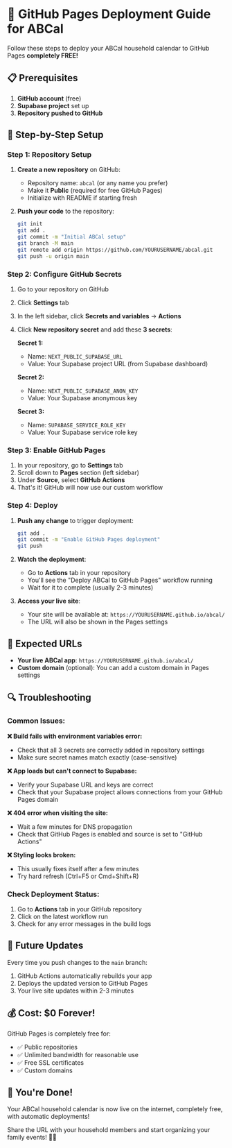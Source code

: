 # 🚀 GitHub Pages Deployment Guide for ABCal

Follow these steps to deploy your ABCal household calendar to GitHub Pages **completely FREE!**

## 📋 Prerequisites

1. **GitHub account** (free)
2. **Supabase project** set up
3. **Repository pushed to GitHub**

## 🔧 Step-by-Step Setup

### **Step 1: Repository Setup**

1. **Create a new repository** on GitHub:
   - Repository name: `abcal` (or any name you prefer)
   - Make it **Public** (required for free GitHub Pages)
   - Initialize with README if starting fresh

2. **Push your code** to the repository:
   ```bash
   git init
   git add .
   git commit -m "Initial ABCal setup"
   git branch -M main
   git remote add origin https://github.com/YOURUSERNAME/abcal.git
   git push -u origin main
   ```

### **Step 2: Configure GitHub Secrets**

1. Go to your repository on GitHub
2. Click **Settings** tab
3. In the left sidebar, click **Secrets and variables** → **Actions**
4. Click **New repository secret** and add these **3 secrets**:

   **Secret 1:**
   - Name: `NEXT_PUBLIC_SUPABASE_URL`
   - Value: Your Supabase project URL (from Supabase dashboard)

   **Secret 2:**
   - Name: `NEXT_PUBLIC_SUPABASE_ANON_KEY`
   - Value: Your Supabase anonymous key

   **Secret 3:**
   - Name: `SUPABASE_SERVICE_ROLE_KEY`
   - Value: Your Supabase service role key

### **Step 3: Enable GitHub Pages**

1. In your repository, go to **Settings** tab
2. Scroll down to **Pages** section (left sidebar)
3. Under **Source**, select **GitHub Actions**
4. That's it! GitHub will now use our custom workflow

### **Step 4: Deploy**

1. **Push any change** to trigger deployment:
   ```bash
   git add .
   git commit -m "Enable GitHub Pages deployment"
   git push
   ```

2. **Watch the deployment**:
   - Go to **Actions** tab in your repository
   - You'll see the "Deploy ABCal to GitHub Pages" workflow running
   - Wait for it to complete (usually 2-3 minutes)

3. **Access your live site**:
   - Your site will be available at: `https://YOURUSERNAME.github.io/abcal/`
   - The URL will also be shown in the Pages settings

## 🎯 **Expected URLs**

- **Your live ABCal app**: `https://YOURUSERNAME.github.io/abcal/`
- **Custom domain** (optional): You can add a custom domain in Pages settings

## 🔍 **Troubleshooting**

### **Common Issues:**

**❌ Build fails with environment variables error:**
- Check that all 3 secrets are correctly added in repository settings
- Make sure secret names match exactly (case-sensitive)

**❌ App loads but can't connect to Supabase:**
- Verify your Supabase URL and keys are correct
- Check that your Supabase project allows connections from your GitHub Pages domain

**❌ 404 error when visiting the site:**
- Wait a few minutes for DNS propagation
- Check that GitHub Pages is enabled and source is set to "GitHub Actions"

**❌ Styling looks broken:**
- This usually fixes itself after a few minutes
- Try hard refresh (Ctrl+F5 or Cmd+Shift+R)

### **Check Deployment Status:**

1. Go to **Actions** tab in your GitHub repository
2. Click on the latest workflow run
3. Check for any error messages in the build logs

## 🔄 **Future Updates**

Every time you push changes to the `main` branch:
1. GitHub Actions automatically rebuilds your app
2. Deploys the updated version to GitHub Pages
3. Your live site updates within 2-3 minutes

## 💰 **Cost: $0 Forever!**

GitHub Pages is completely free for:
- ✅ Public repositories
- ✅ Unlimited bandwidth for reasonable use
- ✅ Free SSL certificates
- ✅ Custom domains

## 🎉 **You're Done!**

Your ABCal household calendar is now live on the internet, completely free, with automatic deployments! 

Share the URL with your household members and start organizing your family events! 📅✨
